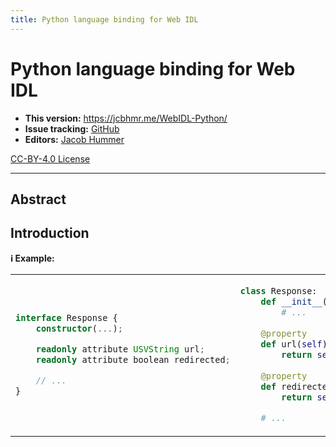 ```yaml
---
title: Python language binding for Web IDL
---
```


# Python language binding for Web IDL

- **This version:** https://jcbhmr.me/WebIDL-Python/
- **Issue tracking:** [GitHub](https://github.com/jcbhmr/WebIDL-Python/issues)
- **Editors:** [Jacob Hummer](https://jcbhmr.me)

[CC-BY-4.0 License](https://github.com/jcbhmr/WebIDL-Python/blob/main/LICENSE)

---

## Abstract

## Introduction

**ℹ Example:**

<table><td>

```ts
interface Response {
    constructor(...);

    readonly attribute USVString url;
    readonly attribute boolean redirected;

    // ...
}
```

<td>

```py
class Response:
    def __init__(...):
        # ...
    
    @property
    def url(self):
        return self.__url
    
    @property
    def redirected(self):
        return self.__redirected

    # ...
```

</table>


